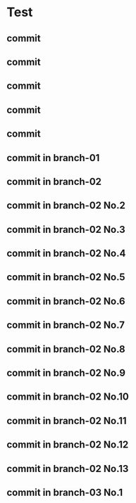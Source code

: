 # Test

## commit
## commit
## commit
## commit
## commit
## commit in branch-01
## commit in branch-02
## commit in branch-02 No.2
## commit in branch-02 No.3
## commit in branch-02 No.4
## commit in branch-02 No.5
## commit in branch-02 No.6
## commit in branch-02 No.7
## commit in branch-02 No.8
## commit in branch-02 No.9
## commit in branch-02 No.10
## commit in branch-02 No.11
## commit in branch-02 No.12
## commit in branch-02 No.13

## commit in branch-03 No.1

